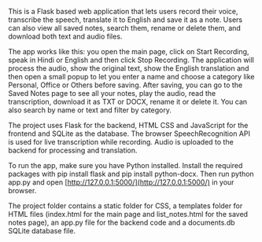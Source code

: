 This is a Flask based web application that lets users record their voice, transcribe the speech, translate it to English and save it as a note. Users can also view all saved notes, search them, rename or delete them, and download both text and audio files.

The app works like this: you open the main page, click on Start Recording, speak in Hindi or English and then click Stop Recording. The application will process the audio, show the original text, show the English translation and then open a small popup to let you enter a name and choose a category like Personal, Office or Others before saving. After saving, you can go to the Saved Notes page to see all your notes, play the audio, read the transcription, download it as TXT or DOCX, rename it or delete it. You can also search by name or text and filter by category.

The project uses Flask for the backend, HTML CSS and JavaScript for the frontend and SQLite as the database. The browser SpeechRecognition API is used for live transcription while recording. Audio is uploaded to the backend for processing and translation.

To run the app, make sure you have Python installed. Install the required packages with pip install flask and pip install python-docx. Then run python app.py and open [http://127.0.0.1:5000/](http://127.0.0.1:5000/) in your browser.

The project folder contains a static folder for CSS, a templates folder for HTML files (index.html for the main page and list\_notes.html for the saved notes page), an app.py file for the backend code and a documents.db SQLite database file.
